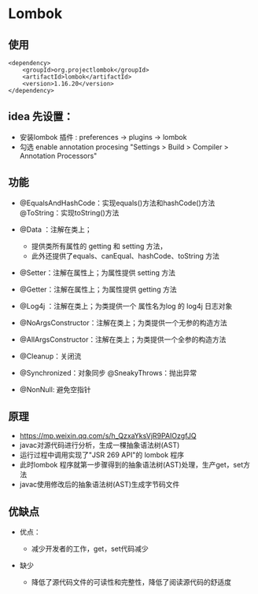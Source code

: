# Lombok

## 使用

```
<dependency>
    <groupId>org.projectlombok</groupId>
    <artifactId>lombok</artifactId>
    <version>1.16.20</version>
</dependency>
```

## idea 先设置：
- 安装lombok 插件 : preferences -> plugins -> lombok
- 勾选 enable annotation procesing "Settings > Build > Compiler > Annotation Processors"  

## 功能

- @EqualsAndHashCode：实现equals()方法和hashCode()方法 @ToString：实现toString()方法
- @Data ：注解在类上；
  - 提供类所有属性的 getting 和 setting 方法，
  - 此外还提供了equals、canEqual、hashCode、toString 方法

- @Setter：注解在属性上；为属性提供 setting 方法
- @Getter：注解在属性上；为属性提供 getting 方法
- @Log4j ：注解在类上；为类提供一个 属性名为log 的 log4j 日志对象
- @NoArgsConstructor：注解在类上；为类提供一个无参的构造方法
- @AllArgsConstructor：注解在类上；为类提供一个全参的构造方法
- @Cleanup：关闭流
- @Synchronized：对象同步 @SneakyThrows：抛出异常
- @NonNull: 避免空指针

## 原理
- https://mp.weixin.qq.com/s/h_QzxaYksVjR9PAIOzgfJQ
- javac对源代码进行分析，生成一棵抽象语法树(AST)
- 运行过程中调用实现了"JSR 269 API"的 lombok 程序
- 此时lombok 程序就第一步骤得到的抽象语法树(AST)处理，生产get，set方法
- javac使用修改后的抽象语法树(AST)生成字节码文件


## 优缺点
- 优点：
    - 减少开发者的工作，get，set代码减少

- 缺少
    - 降低了源代码文件的可读性和完整性，降低了阅读源代码的舒适度
